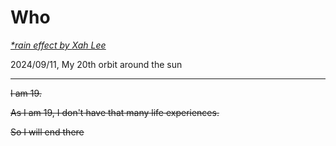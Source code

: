 <script defer src="rain.js"></script>

# Who

<u>*&ast;rain effect  by [Xah Lee](http://xahlee.info/js/js_raining_hearts.html)*</u>

2024/09/11, My 20th orbit around the sun

<hr>

<s>I am 19. 

As I am 19, I don't have that many life experiences.

So I will end there</s>



